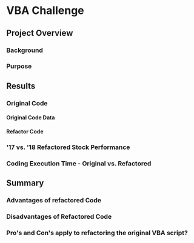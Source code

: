 # VBA Challenge

## Project Overview

### Background

### Purpose
## Results


### Original Code

#### Original Code Data

#### Refactor Code

### '17 vs. '18 Refactored Stock Performance


### Coding Execution Time - Original vs. Refactored


## Summary


### Advantages of refactored Code


### Disadvantages of Refactored Code

### Pro's and Con's apply to refactoring the original VBA script?
